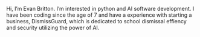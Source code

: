 Hi, I’m Evan Britton.
I’m interested in python and AI software development.
I have been coding since the age of 7 and have a experience with starting a business, DismissGuard, which is dedicated to school dismissal effiency and security utilizing the power of AI.
